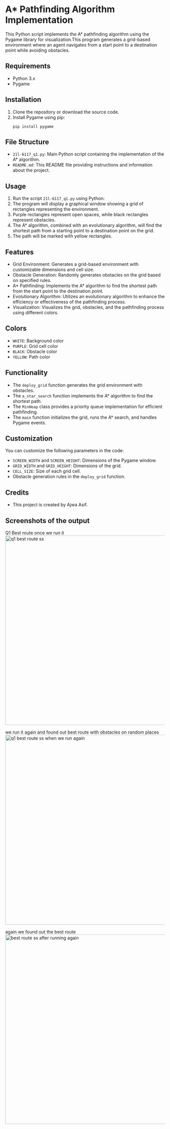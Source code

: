 # A* Pathfinding Algorithm Implementation

This Python script implements the A* pathfinding algorithm using the Pygame library for visualization.This program generates a grid-based environment where an agent navigates from a start point to a destination point while avoiding obstacles.

## Requirements

- Python 3.x
- Pygame

## Installation

1. Clone the repository or download the source code.
2. Install Pygame using pip:
    ```
    pip install pygame
    ```

## File Structure

- `21l-6117_q1.py`: Main Python script containing the implementation of the A* algorithm.
- `README.md`: This README file providing instructions and information about the project.

## Usage

1. Run the script `21l-6117_q1.py` using Python:
2. The program will display a graphical window showing a grid of rectangles representing the environment.
3. Purple rectangles represent open spaces, while black rectangles represent obstacles.
4. The A* algorithm, combined with an evolutionary algorithm, will find the shortest path from a starting point to a destination point on the grid.
5. The path will be marked with yellow rectangles.


## Features

- Grid Environment: Generates a grid-based environment with customizable dimensions and cell size.
- Obstacle Generation: Randomly generates obstacles on the grid based on specified rules.
- A* Pathfinding: Implements the A* algorithm to find the shortest path from the start point to the destination point.
- Evolutionary Algorithm: Utilizes an evolutionary algorithm to enhance the efficiency or effectiveness of the pathfinding process.
- Visualization: Visualizes the grid, obstacles, and the pathfinding process using different colors.


## Colors

- `WHITE`: Background color
- `PURPLE`: Grid cell color
- `BLACK`: Obstacle color
- `YELLOW`: Path color

## Functionality

- The `deploy_grid` function generates the grid environment with obstacles.
- The `a_star_search` function implements the A* algorithm to find the shortest path.
- The `MinHeap` class provides a priority queue implementation for efficient pathfinding.
- The `main` function initializes the grid, runs the A* search, and handles Pygame events.

## Customization

You can customize the following parameters in the code:

- `SCREEN_WIDTH` and `SCREEN_HEIGHT`: Dimensions of the Pygame window.
- `GRID_WIDTH` and `GRID_HEIGHT`: Dimensions of the grid.
- `CELL_SIZE`: Size of each grid cell.
- Obstacle generation rules in the `deploy_grid` function.


## Credits
- This project is created by Ajwa Asif.

## Screenshots of the output
Q1 Best route once we run it
<img width="599" alt="q1 best route ss" src="https://github.com/ItsAjwah/Readme.md/assets/139917879/ba56fe72-565e-4b38-881c-03d9fa33d8df">

we run it again and found out best route with obstacles on random places
<img width="600" alt="q1 best route ss when we run again" src="https://github.com/ItsAjwah/Readme.md/assets/139917879/a53aeff7-dd89-4133-9ec7-5eef0a3894cd">

again we found out the best route
<img width="599" alt="best route ss after running again" src="https://github.com/ItsAjwah/Readme.md/assets/139917879/bed2839e-7add-4050-9694-48ef05343a77">
